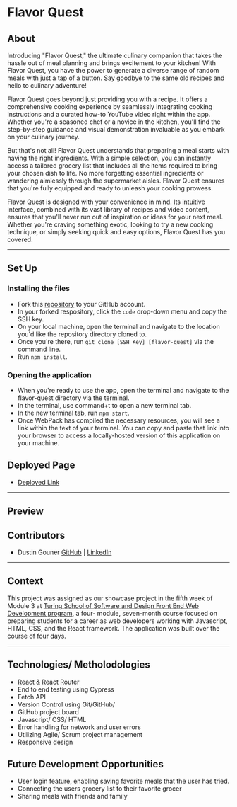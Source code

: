 # Flavor Quest

## About
Introducing "Flavor Quest," the ultimate culinary companion that takes the hassle out of meal planning and brings excitement to your kitchen! With Flavor Quest, you have the power to generate a diverse range of random meals with just a tap of a button. Say goodbye to the same old recipes and hello to culinary adventure!

Flavor Quest goes beyond just providing you with a recipe. It offers a comprehensive cooking experience by seamlessly integrating cooking instructions and a curated how-to YouTube video right within the app. Whether you're a seasoned chef or a novice in the kitchen, you'll find the step-by-step guidance and visual demonstration invaluable as you embark on your culinary journey.

But that's not all! Flavor Quest understands that preparing a meal starts with having the right ingredients. With a simple selection, you can instantly access a tailored grocery list that includes all the items required to bring your chosen dish to life. No more forgetting essential ingredients or wandering aimlessly through the supermarket aisles. Flavor Quest ensures that you're fully equipped and ready to unleash your cooking prowess.

Flavor Quest is designed with your convenience in mind. Its intuitive interface, combined with its vast library of recipes and video content, ensures that you'll never run out of inspiration or ideas for your next meal. Whether you're craving something exotic, looking to try a new cooking technique, or simply seeking quick and easy options, Flavor Quest has you covered.
 

---

## Set Up 

### Installing the files
 - Fork this [repository](https://github.com/dustingouner/flavor-quest) to your GitHub account. 
 - In your forked respository, click the `code` drop-down menu and copy the SSH key.
 - On your local machine, open the terminal and navigate to the location you'd like the repository directory cloned to. 
 - Once you're there, run `git clone [SSH Key] [flavor-quest]` via the command line.
 - Run `npm install`. 

### Opening the application
 - When you're ready to use the app, open the terminal and navigate to the flavor-quest directory via the terminal.
 - In the terminal, use command+t to open a new terminal tab. 
 - In the new terminal tab, run `npm start`.
 - Once WebPack has compiled the necessary resources, you will see a link within the text of your terminal. You can copy and paste that link into your browser to access a locally-hosted version of this application on your machine. 

## Deployed Page
- [Deployed Link](https://flavor-quest.vercel.app/)
---

## Preview




## Contributors

- Dustin Gouner  [GitHub](https://github.com/dustingouner) | [LinkedIn](https://www.linkedin.com/in/dustin-gouner/) <br>


---

## Context
This project was assigned as our showcase project in the fifth week of Module 3 at [Turing School of Software and Design Front End Web Development program](https://frontend.turing.edu/), a four- module, seven-month course focused on preparing students for a career as web developers working with Javascript, HTML, CSS, and the React framework. The application was built over the course of four days.

---

## Technologies/ Metholodologies
- React & React Router
- End to end testing using Cypress
- Fetch API
- Version Control using Git/GitHub/ 
- GitHub project board
- Javascript/ CSS/ HTML
- Error handling for network and user errors
- Utilizing Agile/ Scrum project management
- Responsive design

## Future Development Opportunities
- User login feature, enabling saving favorite meals that the user has tried.
- Connecting the users grocery list to their favorite grocer
- Sharing meals with friends and family

